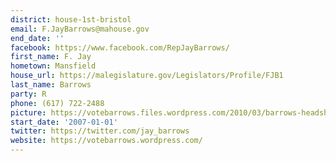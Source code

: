 ```yaml
---
district: house-1st-bristol
email: F.JayBarrows@mahouse.gov
end_date: ''
facebook: https://www.facebook.com/RepJayBarrows/
first_name: F. Jay
hometown: Mansfield
house_url: https://malegislature.gov/Legislators/Profile/FJB1
last_name: Barrows
party: R
phone: (617) 722-2488
picture: https://votebarrows.files.wordpress.com/2010/03/barrows-headshot.jpg
start_date: '2007-01-01'
twitter: https://twitter.com/jay_barrows
website: https://votebarrows.wordpress.com/
---
```

